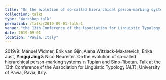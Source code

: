 ```yaml
---
title: "On the evolution of so-called hierarchical person-marking systems in Tupian and Sino-Tibetan"
collection: talks
type: "Workshop talk"
permalink: /talks/2019-09-01-talk-1
venue: "the 13th Conference of the Association for Linguistic Typology (ALT)"
date: 2019-09-01
location: "Pavia, Italy"
---
```


2019/9: Manuel Widmer, Erik van Gijn, Alena Witzlack-Makarevich, Erika Just, **Yingqi Jing** & Nico Neureiter. On the evolution of so-called hierarchical person-marking systems in Tupian and Sino-Tibetan. Talk at the 13th Conference of the Association for Linguistic Typology (ALT), University of Pavia, Pavia, Italy.